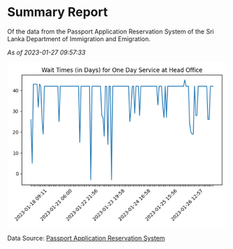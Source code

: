 # Summary Report

Of the data from the Passport Application Reservation System of the Sri Lanka Department of Immigration and Emigration.

*As of 2023-01-27 09:57:33*

![Wait Time Chart](summary.wait_time_chart.png)

Data Source: [Passport Application Reservation System](https://eservices.immigration.gov.lk:8443/appointment/pages/reservationApplication.xhtml)